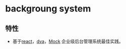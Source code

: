 # backgroung system

## 特性

-   基于[react](https://github.com/facebook/react)，[dva](https://github.com/dvajs/dva)，[Mock](https://github.com/nuysoft/Mock) 企业级后台管理系统最佳实践。
